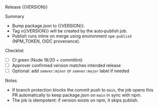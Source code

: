 Release {{VERSION}}

Summary
- Bump package.json to {{VERSION}}.
- Tag v{{VERSION}} will be created by the auto‑publish job.
- Publish runs inline on merge using environment `npm-publish` (NPM_TOKEN, OIDC provenance).

Checklist
- [ ] CI green (Node 18/20 + commitlint)
- [ ] Approver confirmed version matches intended release
- [ ] Optional: add `semver:minor` or `semver:major` label if needed

Notes
- If branch protection blocks the commit push to `main`, the job opens this PR automatically to keep package.json on `main` in sync with npm.
- The job is idempotent: if version exists on npm, it skips publish.
